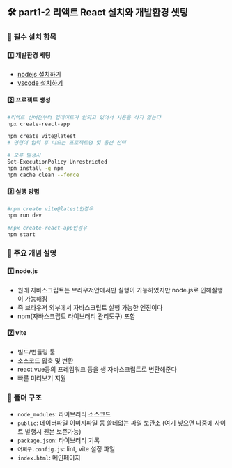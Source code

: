 ## 🛠️ part1-2 리액트 React 설치와 개발환경 셋팅
### 🔹 필수 설치 항목
#### 1️⃣ 개발환경 세팅
- [nodejs 설치하기](https://nodejs.org/ko)
- [vscode 설치하기](https://code.visualstudio.com/)
#### 2️⃣ 프로젝트 생성
```bash
#리액트 신버전부터 업데이트가 안되고 있어서 사용을 하지 않는다
npx create-react-app

npm create vite@latest
# 명령어 입력 후 나오는 프로젝트명 및 옵션 선택

# 오류 발생시
Set-ExecutionPolicy Unrestricted
npm install -g npm
npm cache clean --force
```
#### 3️⃣ 실행 방법
```bash
#npm create vite@latest인경우
npm run dev

#npx create-react-app인경우
npm start
```

### 🔹 주요 개념 설명
#### 1️⃣ node.js
- 원래 자바스크립트는 브라우저안에서만 실행이 가능하였지만 node.js로 인해실행이 가능해짐
- 즉 브라우저 외부에서 자바스크립트 실행 가능한 엔진이다
- npm(자바스크립트 라이브러리 관리도구) 포함

#### 2️⃣ vite
- 빌드/번들링 툴
- 소스코드 압축 및 변환
- react vue등의 프레임워크 등을 생 자바스크립트로 변환해준다
- 빠른 미리보기 지원

### 🔹 폴더 구조
- `node_modules`: 라이브러리 소스코드
- `public`: 데이터파일 이미지파일 등 쓸데없는 파일 보관소 (여기 넣으면 나중에 사이트 발행시 원본 보존가능)
- `package.json`: 라이브러리 기록
- `어쩌구.config.js`: lint, vite 설정 파일
- `index.html`: 메인페이지
